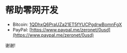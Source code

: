 # 帮助零网开发

 - Bitcoin: [1QDhxQ6PraUZa21ET5fYUCPgdrwBomnFgX](bitcoin:1QDhxQ6PraUZa21ET5fYUCPgdrwBomnFgX?Label=ZeroNet+donation)
 - PayPal: [https://www.paypal.me/zeronet/0usd](https://www.paypal.me/zeronet/0usd)

谢谢!
